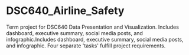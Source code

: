 # DSC640_Airline_Safety
Term project for DSC640 Data Presentation and Visualization.  Includes dashboard, executive summary, social media posts, and infographic.Includes dashboard, executive summary, social media posts, and infographic.  Four separate 'tasks' fulfill project requirements.
